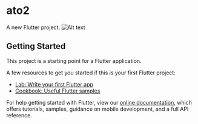 # ato2

A new Flutter project.
![Alt text]([https://raw.githubusercontent.com/Maher-Guerfali/ato2-Flutter/refs/heads/main/Screenshot%202025-04-12%20at%2002.35.50.png])


## Getting Started

This project is a starting point for a Flutter application.

A few resources to get you started if this is your first Flutter project:

- [Lab: Write your first Flutter app](https://flutter.dev/docs/get-started/codelab)
- [Cookbook: Useful Flutter samples](https://flutter.dev/docs/cookbook)

For help getting started with Flutter, view our
[online documentation](https://flutter.dev/docs), which offers tutorials,
samples, guidance on mobile development, and a full API reference.
